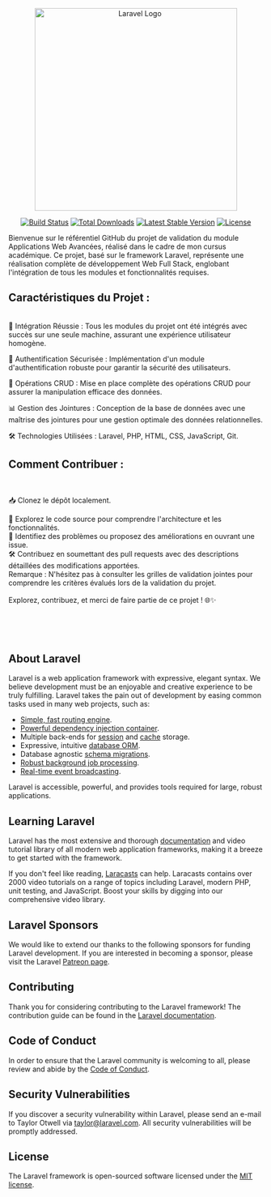 <p align="center"><a href="https://laravel.com" target="_blank"><img src="https://raw.githubusercontent.com/laravel/art/master/logo-lockup/5%20SVG/2%20CMYK/1%20Full%20Color/laravel-logolockup-cmyk-red.svg" width="400" alt="Laravel Logo"></a></p>

<p align="center">
<a href="https://travis-ci.org/laravel/framework"><img src="https://travis-ci.org/laravel/framework.svg" alt="Build Status"></a>
<a href="https://packagist.org/packages/laravel/framework"><img src="https://img.shields.io/packagist/dt/laravel/framework" alt="Total Downloads"></a>
<a href="https://packagist.org/packages/laravel/framework"><img src="https://img.shields.io/packagist/v/laravel/framework" alt="Latest Stable Version"></a>
<a href="https://packagist.org/packages/laravel/framework"><img src="https://img.shields.io/packagist/l/laravel/framework" alt="License"></a>
</p>



Bienvenue sur le référentiel GitHub du projet de validation du module Applications Web Avancées, réalisé dans le cadre de mon cursus académique. Ce projet, basé sur le framework Laravel, représente une réalisation complète de développement Web Full Stack, englobant l'intégration de tous les modules et fonctionnalités requises.

## Caractéristiques du Projet :
<br>
🚀 Intégration Réussie : Tous les modules du projet ont été intégrés avec succès sur une seule machine, assurant une expérience utilisateur homogène.<br>

🔐 Authentification Sécurisée : Implémentation d'un module d'authentification robuste pour garantir la sécurité des utilisateurs.<br>

🔄 Opérations CRUD : Mise en place complète des opérations CRUD pour assurer la manipulation efficace des données.<br>

📊 Gestion des Jointures : Conception de la base de données avec une maîtrise des jointures pour une gestion optimale des données relationnelles.<br>

🛠️ Technologies Utilisées : Laravel, PHP, HTML, CSS, JavaScript, Git.<br>

## Comment Contribuer :
<br>

📥 Clonez le dépôt localement.<br>

🚀 Explorez le code source pour comprendre l'architecture et les fonctionnalités.<br>
🐛 Identifiez des problèmes ou proposez des améliorations en ouvrant une issue.<br>
🛠️ Contribuez en soumettant des pull requests avec des descriptions détaillées des modifications apportées.<br>
Remarque : N'hésitez pas à consulter les grilles de validation jointes pour comprendre les critères évalués lors de la validation du projet.
<br>
<br>
Explorez, contribuez, et merci de faire partie de ce projet ! 🌐✨

<br>
<br>
<br>

## About Laravel

Laravel is a web application framework with expressive, elegant syntax. We believe development must be an enjoyable and creative experience to be truly fulfilling. Laravel takes the pain out of development by easing common tasks used in many web projects, such as:

- [Simple, fast routing engine](https://laravel.com/docs/routing).
- [Powerful dependency injection container](https://laravel.com/docs/container).
- Multiple back-ends for [session](https://laravel.com/docs/session) and [cache](https://laravel.com/docs/cache) storage.
- Expressive, intuitive [database ORM](https://laravel.com/docs/eloquent).
- Database agnostic [schema migrations](https://laravel.com/docs/migrations).
- [Robust background job processing](https://laravel.com/docs/queues).
- [Real-time event broadcasting](https://laravel.com/docs/broadcasting).

Laravel is accessible, powerful, and provides tools required for large, robust applications.

## Learning Laravel

Laravel has the most extensive and thorough [documentation](https://laravel.com/docs) and video tutorial library of all modern web application frameworks, making it a breeze to get started with the framework.

If you don't feel like reading, [Laracasts](https://laracasts.com) can help. Laracasts contains over 2000 video tutorials on a range of topics including Laravel, modern PHP, unit testing, and JavaScript. Boost your skills by digging into our comprehensive video library.

## Laravel Sponsors

We would like to extend our thanks to the following sponsors for funding Laravel development. If you are interested in becoming a sponsor, please visit the Laravel [Patreon page](https://patreon.com/taylorotwell).


## Contributing

Thank you for considering contributing to the Laravel framework! The contribution guide can be found in the [Laravel documentation](https://laravel.com/docs/contributions).

## Code of Conduct

In order to ensure that the Laravel community is welcoming to all, please review and abide by the [Code of Conduct](https://laravel.com/docs/contributions#code-of-conduct).

## Security Vulnerabilities

If you discover a security vulnerability within Laravel, please send an e-mail to Taylor Otwell via [taylor@laravel.com](mailto:taylor@laravel.com). All security vulnerabilities will be promptly addressed.

## License

The Laravel framework is open-sourced software licensed under the [MIT license](https://opensource.org/licenses/MIT).
